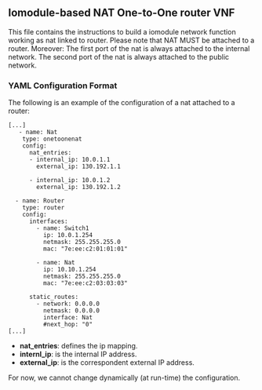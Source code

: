 ## Iomodule-based NAT One-to-One router VNF

This file contains the instructions to build a iomodule network function working as nat linked to router. 
Please note that NAT MUST be attached to a router. 
Moreover: 
    The first port of the nat is always attached to the internal network.
    The second port of the nat is always attached to the public network.


### YAML Configuration Format

The following is an example of the configuration of a nat attached to a router:
```
[...]
   - name: Nat
    type: onetoonenat
    config:
      nat_entries:
      - internal_ip: 10.0.1.1
        external_ip: 130.192.1.1

      - internal_ip: 10.0.1.2
        external_ip: 130.192.1.2

  - name: Router
    type: router
    config:
      interfaces:
        - name: Switch1
          ip: 10.0.1.254
          netmask: 255.255.255.0
          mac: "7e:ee:c2:01:01:01"

        - name: Nat
          ip: 10.10.1.254
          netmask: 255.255.255.0
          mac: "7e:ee:c2:03:03:03"

      static_routes:
        - network: 0.0.0.0
          netmask: 0.0.0.0
          interface: Nat
          #next_hop: "0"
[...]
```

  * **nat_entries**: defines the ip mapping.
  * **internl_ip**: is the internal IP address.
  * **external_ip**: is the correspondent external IP address.

For now, we cannot change dynamically (at run-time) the configuration.
